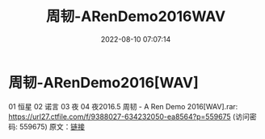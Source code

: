 ﻿---
title: 周韧-ARenDemo2016WAV
date: 2022-08-10 07:07:14
categories: WAV车载音乐、镜像
tags: 华语中文
---
# 周韧-ARenDemo2016[WAV]

01 恒星
02 诺言
03 夜
04 夜2016.5
周韧 - A Ren Demo 2016[WAV].rar: https://url27.ctfile.com/f/9388027-634232050-ea8564?p=559675
(访问密码: 559675)
原文：[链接](https://blog.sina.com.cn/s/blog_1647c7e7601030ysa.html)